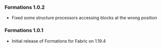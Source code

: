 ### Formations 1.0.2
- Fixed some structure processors accessing blocks at the wrong position

### Formations 1.0.1
- Initial release of Formations for Fabric on 1.19.4
